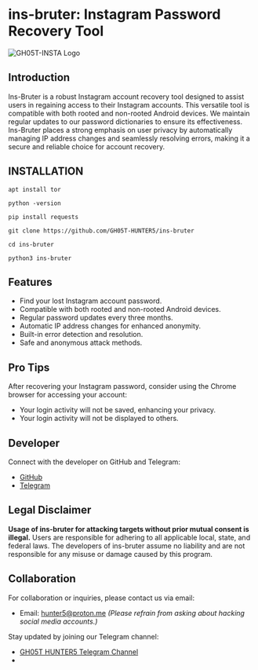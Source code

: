 # ins-bruter: Instagram Password Recovery Tool

![GH05T-INSTA Logo](https://media.tenor.com/qMER41oNWx8AAAAC/youve-been-hacked-gregory-brown.gif)

## Introduction

Ins-Bruter is a robust Instagram account recovery tool designed to assist users in regaining access to their Instagram accounts. This versatile tool is compatible with both rooted and non-rooted Android devices. We maintain regular updates to our password dictionaries to ensure its effectiveness. Ins-Bruter places a strong emphasis on user privacy by automatically managing IP address changes and seamlessly resolving errors, making it a secure and reliable choice for account recovery.


## INSTALLATION

```
apt install tor
```

```
python -version
```

```
pip install requests
```

```
git clone https://github.com/GH05T-HUNTER5/ins-bruter
```

```
cd ins-bruter
```

```
python3 ins-bruter
```

## Features

- Find your lost Instagram account password.
- Compatible with both rooted and non-rooted Android devices.
- Regular password updates every three months.
- Automatic IP address changes for enhanced anonymity.
- Built-in error detection and resolution.
- Safe and anonymous attack methods.

## Pro Tips

After recovering your Instagram password, consider using the Chrome browser for accessing your account:

- Your login activity will not be saved, enhancing your privacy.
- Your login activity will not be displayed to others.

## Developer

Connect with the developer on GitHub and Telegram:

- [GitHub](https://github.com/GH05T-HUNTER5)
- [Telegram](https://t.me/GH05T_HUNTER5)

## Legal Disclaimer

**Usage of ins-bruter for attacking targets without prior mutual consent is illegal.** Users are responsible for adhering to all applicable local, state, and federal laws. The developers of ins-bruter assume no liability and are not responsible for any misuse or damage caused by this program.

## Collaboration

For collaboration or inquiries, please contact us via email:

- Email: [hunter5@proton.me](mailto:hunter5@proton.me) *(Please refrain from asking about hacking social media accounts.)*

Stay updated by joining our Telegram channel:

- [GH05T HUNTER5 Telegram Channel](https://t.me/GH05T_HUNTER5)
- 
